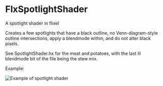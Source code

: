 # FlxSpotlightShader
A spotlight shader in flixel

Creates a few spotlights that have a black outline, no Venn-diagram-style outline intersections, apply a blendmode within, and do not alter black pixels.

See SpotlightShader.hx for the meat and potatoes, with the last lil blendmode bit of the file being the stew mix.

Example:

![Example of spotlight shader](https://cdn.discordapp.com/attachments/162664383082790912/817257079424286722/spotlight_ex.gif)
